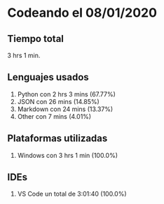 # Codeando el 08/01/2020

## Tiempo total
3 hrs 1 min.

## Lenguajes usados
1. Python con 2 hrs 3 mins (67.77%)
1. JSON con 26 mins (14.85%)
1. Markdown con 24 mins (13.37%)
1. Other con 7 mins (4.01%)

## Plataformas utilizadas
1. Windows con 3 hrs 1 min (100.0%)

## IDEs
1. VS Code un total de 3:01:40 (100.0%)
